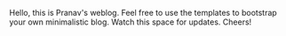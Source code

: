 Hello, this is Pranav's weblog. Feel free to use the templates to bootstrap your own minimalistic blog. Watch this space for updates. Cheers!